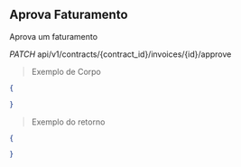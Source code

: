 ## Aprova Faturamento

Aprova um faturamento

<div class="api-endpoint">
  <div class="endpoint-data">
    <i class="label label-get">PATCH</i>
     api/v1/contracts/{contract_id}/invoices/{id}/approve
  </div>
</div>


> Exemplo de Corpo

```json
{

}
```

> Exemplo do retorno

```json
{

}
```